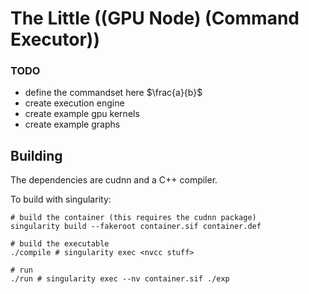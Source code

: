 # The Little ((GPU Node) (Command Executor))

### TODO

* define the commandset here $\frac{a}{b}$
* create execution engine
* create example gpu kernels
* create example graphs

## Building

The dependencies are cudnn and a C++ compiler.

To build with singularity:

```
# build the container (this requires the cudnn package)
singularity build --fakeroot container.sif container.def

# build the executable
./compile # singularity exec <nvcc stuff>

# run
./run # singularity exec --nv container.sif ./exp
```
